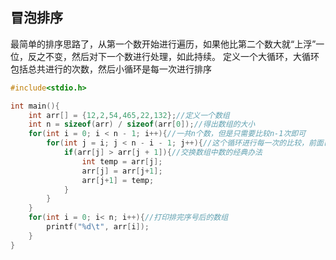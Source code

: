 ## 冒泡排序
最简单的排序思路了，从第一个数开始进行遍历，如果他比第二个数大就“上浮”一位，反之不变，然后对下一个数进行处理，如此持续。
定义一个大循环，大循环包括总共进行的次数，然后小循环是每一次进行排序
```c
#include<stdio.h>

int main(){
	int arr[] = {12,2,54,465,22,132};//定义一个数组
	int n = sizeof(arr) / sizeof(arr[0]);//得出数组的大小
	for(int i = 0; i < n - 1; i++){//一共n个数，但是只需要比较n-1次即可
		for(int j = i; j < n - i - 1; j++){//这个循环进行每一次的比较，前面已经排完序号的数不需要再进行比较所以从i开始，一共执行n-i-1次结束
			if(arr[j] > arr[j + 1]){//交换数组中数的经典办法
				int temp = arr[j];
				arr[j] = arr[j+1];
				arr[j+1] = temp;
			}
		}
	}
	for(int i = 0; i< n; i++){//打印排完序号后的数组
		printf("%d\t", arr[i]);
	} 
} 
```
<!--stackedit_data:
eyJoaXN0b3J5IjpbNDQ2NzEzNTE5LC04MTA2Mzc3OSwtMjExOT
I4NjY5N119
-->